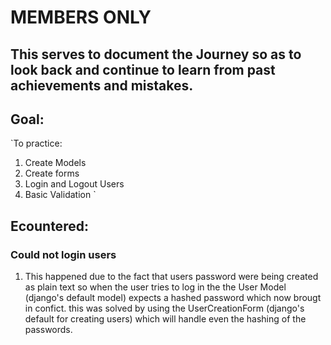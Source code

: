 # MEMBERS ONLY

## This serves to document the Journey so as to look back and continue to learn from past achievements and mistakes.

## Goal:
`To practice:
1. Create Models
2. Create forms
3. Login and Logout Users
4. Basic Validation
`

## Ecountered:
### Could not login users
1. This happened due to the fact that users password were being created as plain text so when the user tries to log in the the User Model (django's default model) expects a hashed password which now brougt in confict. this was solved by using the UserCreationForm (django's default for creating users) which will handle even the hashing of the passwords.
